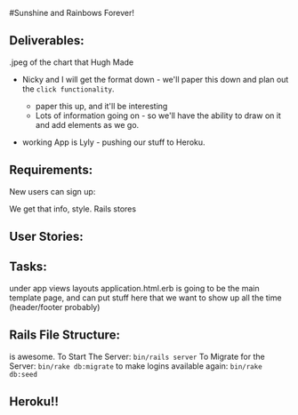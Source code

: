
#Sunshine and Rainbows Forever!


## Deliverables:

.jpeg of the chart that Hugh Made

* Nicky and I will get the format down - we'll paper this down and plan out the `click functionality`.
   * paper this up, and it'll be interesting
   * Lots of information going on - so we'll have the ability to draw on it and add elements as we go.

* working App is Lyly - pushing our stuff to Heroku.

## Requirements:

New users can sign up:

We get that info, style. Rails stores

## User Stories:



## Tasks:

under app views layouts application.html.erb is going to be the main template page, and can put stuff here that we want to show up all the time (header/footer probably)


## Rails File Structure:

is awesome.
To Start The Server: `bin/rails server`
To Migrate for the Server: `bin/rake db:migrate`
to make logins available again: `bin/rake db:seed`


## Heroku!!
